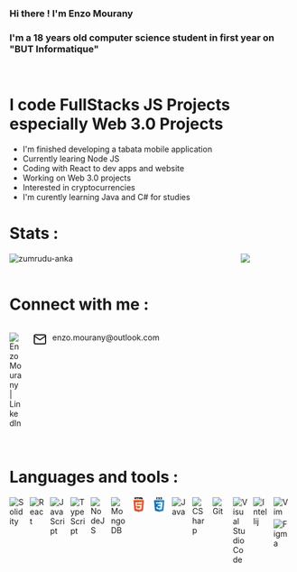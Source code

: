 ### Hi there ! I'm **Enzo Mourany**
### I'm a 18 years old computer science student in first year on "BUT Informatique"

<br />

# I code FullStacks JS Projects especially **Web 3.0 Projects**

- I'm finished developing a tabata mobile application
- Currently learing Node JS
- Coding with React to dev apps and website
- Working on Web 3.0 projects
- Interested in cryptocurrencies
- I'm curently learning Java and C# for studies


# Stats :

<div style="display: flex; flex-direction: row">

<a href="https://github.com/denvercoder1/github-readme-streak-stats" title="Go to Source">
  <img align="left" width=390 src="https://github-readme-streak-stats.herokuapp.com/?user=enzo-mourany&theme=react&border=61dafb&hide_border=true" alt="zumrudu-anka" />
</a>

<a style="margin-left: 20px" href="https://github.com/anuraghazra/github-readme-stats" title="Go to Source">
  <img align="right" width=390 src="https://github-readme-stats.vercel.app/api?username=enzo-mourany&show_icons=true&theme=react&border_color=61dafb&hide_border=true" />
</a>

</div>



<br />

# Connect with me :

<div style="display: flex; flex-direction: row">

[<img align="left" alt="Enzo Mourany | LinkedIn" width="22px" src="https://cdn.jsdelivr.net/gh/devicons/devicon/icons/linkedin/linkedin-original.svg" />][linkedin]


<svg style="margin-left: 20px" align="left" xmlns="http://www.w3.org/2000/svg" width="24" height="24" viewBox="0 0 24 24" fill="none" stroke="currentColor" stroke-width="2" stroke-linecap="round" stroke-linejoin="round" class="feather feather-mail"><path d="M4 4h16c1.1 0 2 .9 2 2v12c0 1.1-.9 2-2 2H4c-1.1 0-2-.9-2-2V6c0-1.1.9-2 2-2z"></path><polyline points="22,6 12,13 2,6"></polyline></svg>
<p style="margin-left: 10px">enzo.mourany@outlook.com</p>

</div>



<br />

# Languages and tools :

<p align="left"> 

<img style="margin-right: 10px; margin-bottom: 5px;" align="left" alt="Solidity" width="26px" src="https://cdn.jsdelivr.net/gh/devicons/devicon/icons/solidity/solidity-original.svg" />

<img style="margin-right: 10px; margin-bottom: 5px;" align="left" alt="React" width="26px" src="https://cdn.jsdelivr.net/gh/devicons/devicon/icons/react/react-original.svg" />
  
<img style="margin-right: 10px; margin-bottom: 5px;" align="left" alt="JavaScript" width="26px" src="https://cdn.jsdelivr.net/gh/devicons/devicon/icons/javascript/javascript-plain.svg" />

<img style="margin-right: 10px; margin-bottom: 5px;" align="left" alt="TypeScript" width="26px" src="https://cdn.jsdelivr.net/gh/devicons/devicon/icons/typescript/typescript-original.svg" />
  
<img style="margin-right: 10px; margin-bottom: 5px;" align="left" alt="NodeJS" width="26px" src="https://cdn.jsdelivr.net/gh/devicons/devicon/icons/nodejs/nodejs-original.svg" />

<img style="margin-right: 10px; margin-bottom: 5px;" align="left" alt="MongoDB" width="26px" src="https://cdn.jsdelivr.net/gh/devicons/devicon/icons/mongodb/mongodb-original.svg" />

  
<img style="margin-right: 10px; margin-bottom: 5px;" align="left" alt="HTML" width="26px" src="https://raw.githubusercontent.com/github/explore/80688e429a7d4ef2fca1e82350fe8e3517d3494d/topics/html/html.png" />
  
<img style="margin-right: 10px; margin-bottom: 5px;" align="left" alt="CSS" width="26px" src="https://raw.githubusercontent.com/github/explore/80688e429a7d4ef2fca1e82350fe8e3517d3494d/topics/css/css.png" />
  
<img style="margin-right: 10px; margin-bottom: 5px;" align="left" alt="Java" width="26px" src="https://cdn.jsdelivr.net/gh/devicons/devicon/icons/java/java-original.svg" />

<img style="margin-right: 10px; margin-bottom: 5px;" align="left" alt="CSharp" width="26px" src="https://cdn.jsdelivr.net/gh/devicons/devicon/icons/csharp/csharp-original.svg" />

  
<img style="margin-right: 10px; margin-bottom: 5px;" align="left" alt="Git" width="26px" src="https://cdn.jsdelivr.net/gh/devicons/devicon/icons/git/git-original.svg" />
  
<img style="margin-right: 10px; margin-bottom: 5px;" align="left" alt="Visual Studio Code" width="26px" src="https://cdn.jsdelivr.net/gh/devicons/devicon/icons/vscode/vscode-original.svg" />
  
<img style="margin-right: 10px; margin-bottom: 5px;" align="left" alt="Intellij" width="26px" src="https://cdn.jsdelivr.net/gh/devicons/devicon/icons/intellij/intellij-original.svg" />

<img style="margin-right: 10px; margin-bottom: 5px;" align="left" alt="Vim" width="26px" src="https://cdn.jsdelivr.net/gh/devicons/devicon/icons/vim/vim-original.svg" />

<img style="margin-right: 10px; margin-bottom: 5px;" align="left" alt="Figma" width="26px" src="https://cdn.jsdelivr.net/gh/devicons/devicon/icons/figma/figma-original.svg" />



</p>





[linkedin]: https://www.linkedin.com/in/enzo-mourany-9b4a37228/
